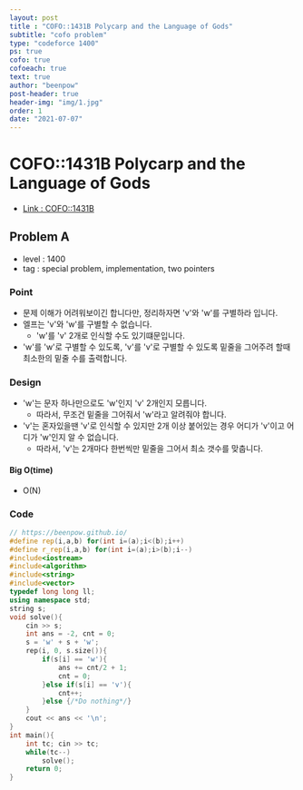 ```yaml
---
layout: post
title : "COFO::1431B Polycarp and the Language of Gods"
subtitle: "cofo problem"
type: "codeforce 1400"
ps: true
cofo: true
cofoeach: true
text: true
author: "beenpow"
post-header: true
header-img: "img/1.jpg"
order: 1
date: "2021-07-07"
---
```

# COFO::1431B Polycarp and the Language of Gods
- [Link : COFO::1431B](https://codeforces.com/problemset/problem/1431/B)

## Problem A

- level : 1400
- tag : special problem, implementation, two pointers

### Point
- 문제 이해가 어려워보이긴 합니다만, 정리하자면 'v'와 'w'를 구별하라 입니다.
- 엘프는 'v'와 'w'를 구별할 수 없습니다.
  - 'w'를 'v' 2개로 인식할 수도 있기떄문입니다.
- 'w'를 'w'로 구별할 수 있도록, 'v'를 'v'로 구별할 수 있도록 밑줄을 그어주려 할때 최소한의 밑줄 수를 출력합니다.

### Design
- 'w'는 문자 하나만으로도 'w'인지 'v' 2개인지 모릅니다.
  - 따라서, 무조건 밑줄을 그어줘서 'w'라고 알려줘야 합니다.
- 'v'는 혼자있을땐 'v'로 인식할 수 있지만 2개 이상 붙어있는 경우 어디가 'v'이고 어디가 'w'인지 알 수 없습니다.
  - 따라서, 'v'는 2개마다 한번씩만 밑줄을 그어서 최소 갯수를 맞춥니다.

#### Big O(time)
- O(N)

### Code

```cpp
// https://beenpow.github.io/
#define rep(i,a,b) for(int i=(a);i<(b);i++)
#define r_rep(i,a,b) for(int i=(a);i>(b);i--)
#include<iostream>
#include<algorithm>
#include<string>
#include<vector>
typedef long long ll;
using namespace std;
string s;
void solve(){
    cin >> s;
    int ans = -2, cnt = 0;
    s = 'w' + s + 'w';
    rep(i, 0, s.size()){
        if(s[i] == 'w'){
            ans += cnt/2 + 1;
            cnt = 0;
        }else if(s[i] == 'v'){
            cnt++;
        }else {/*Do nothing*/}
    }
    cout << ans << '\n';
}
int main(){
    int tc; cin >> tc;
    while(tc--)
        solve();
    return 0;
}
```
